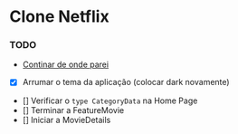 # Clone Netflix

### TODO

- [Continar de onde parei](https://youtu.be/tBweoUiMsDg?t=6253)

- [x] Arrumar o tema da aplicação (colocar dark novamente)
- [] Verificar o `type CategoryData` na Home Page
- [] Terminar a FeatureMovie
- [] Iniciar a MovieDetails
